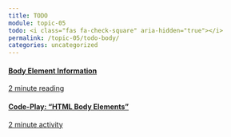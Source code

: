 ```yaml
---
title: TODO
module: topic-05
todo: <i class="fas fa-check-square" aria-hidden="true"></i>
permalink: /topic-05/todo-body/
categories: uncategorized
---
```


<div class="row text-center">
   <div class="col-lg-4">
    <div class="bs-component">
      <div class="list-group">
        <div class="list-group-item hw-item-disabled">
           <i class="icon-hw fas fa-book" aria-hidden="true"></i>
           <a href="https://www.w3schools.com/tags/tag_body.asp" target="_blank" class="list-group-item">
          <h4 class="list-group-item-heading">Body Element Information</h4>
          <div class="divider-hw"></div>
          <p class="list-group-item-text"><i class="far fa-clock" aria-hidden="true"></i> 2 minute reading</p>
          </a>
        </div>
      </div>
    </div>
  </div>
  <div class="col-lg-4">
    <div class="bs-component">
      <div class="list-group">
        <a href="https://codepen.io/retrog4m3r/pen/MWyPbbx" target="_blank" class="list-group-item">
          <i class="icon-hw fab fa-codepen" aria-hidden="true"></i>
          <h4 class="list-group-item-heading">Code-Play: “HTML Body Elements”</h4>
          <div class="divider-hw"></div>
          <p class="list-group-item-text"><i class="far fa-clock" aria-hidden="true"></i> 2 minute activity</p>
        </a>
      </div>
    </div>
  </div>
</div>
